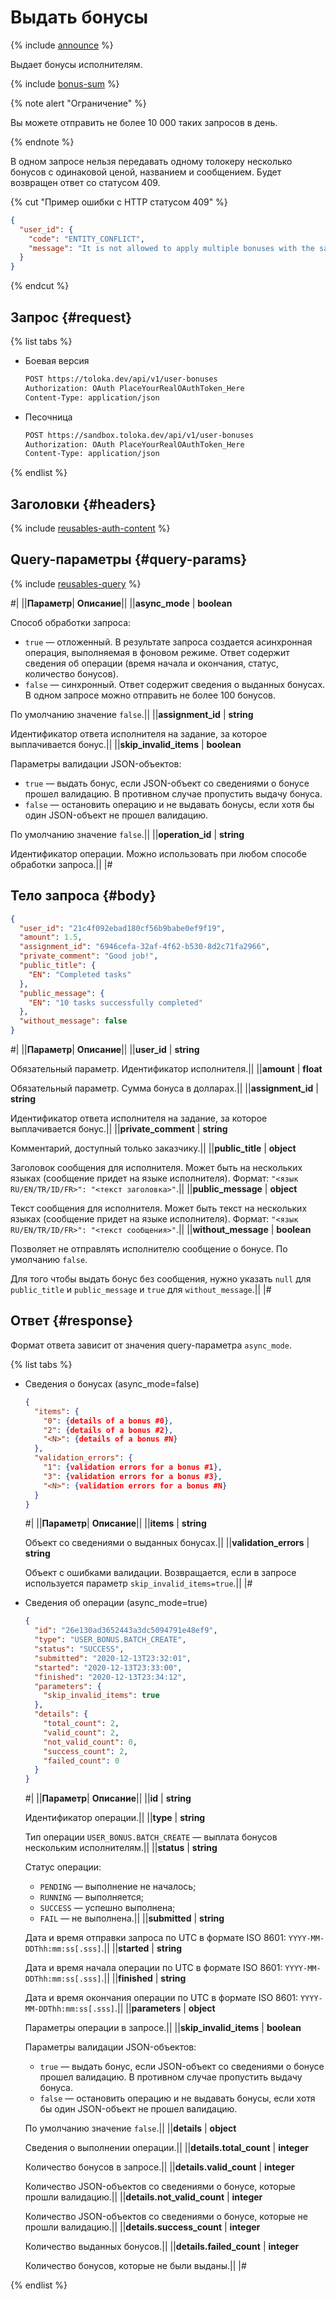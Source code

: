 # Выдать бонусы

{% include [announce](../_includes/announce.md) %}

Выдает бонусы исполнителям.

{% include [bonus-sum](../_includes/concepts/bonus/id-bonus/sum.md) %}

{% note alert "Ограничение" %}

Вы можете отправить не более 10 000 таких запросов в день.

{% endnote %}

В одном запросе нельзя передавать одному толокеру несколько бонусов с одинаковой ценой, названием и сообщением. Будет возвращен ответ со статусом 409.

{% cut "Пример ошибки c HTTP статусом 409" %}

```json
{
  "user_id": {
    "code": "ENTITY_CONFLICT",
    "message": "It is not allowed to apply multiple bonuses with the same amount, title, message and comment to same user in single operation"
  }
}
```

{% endcut %}

## Запрос {#request}

{% list tabs %}

- Боевая версия

    ```bash
    POST https://toloka.dev/api/v1/user-bonuses
    Authorization: OAuth PlaceYourRealOAuthToken_Here
    Content-Type: application/json
    ```

- Песочница

    ```bash
    POST https://sandbox.toloka.dev/api/v1/user-bonuses
    Authorization: OAuth PlaceYourRealOAuthToken_Here
    Content-Type: application/json
    ```

{% endlist %}

## Заголовки {#headers}

{% include [reusables-auth-content](../_includes/reusables/id-reusables/auth-content.md) %}

## Query-параметры {#query-params}

{% include [reusables-query](../_includes/reusables/id-reusables/query.md) %}

#|
||**Параметр**| **Описание**||
||**async_mode** | **boolean**

Способ обработки запроса:

- `true` — отложенный. В результате запроса создается асинхронная операция, выполняемая в фоновом режиме. Ответ содержит сведения об операции (время начала и окончания, статус, количество бонусов).
- `false` — синхронный. Ответ содержит сведения о выданных бонусах. В одном запросе можно отправить не более 100 бонусов.

По умолчанию значение `false`.||
||**assignment_id** | **string**

Идентификатор ответа исполнителя на задание, за которое выплачивается бонус.||
||**skip_invalid_items** | **boolean**

Параметры валидации JSON-объектов:

- `true` — выдать бонус, если JSON-объект со сведениями о бонусе прошел валидацию. В противном случае пропустить выдачу бонуса.
- `false` — остановить операцию и не выдавать бонусы, если хотя бы один JSON-объект не прошел валидацию.

По умолчанию значение `false`.||
||**operation_id** | **string**

Идентификатор операции. Можно использовать при любом способе обработки запроса.||
|#

## Тело запроса {#body}

```json
{
  "user_id": "21c4f092ebad180cf56b9babe0ef9f19",
  "amount": 1.5,
  "assignment_id": "6946cefa-32af-4f62-b530-8d2c71fa2966",
  "private_comment": "Good job!",
  "public_title": {
    "EN": "Completed tasks"
  },
  "public_message": {
    "EN": "10 tasks successfully completed"
  },
  "without_message": false
}
```

#|
||**Параметр**| **Описание**||
||**user_id** | **string**

Обязательный параметр. Идентификатор исполнителя.||
||**amount** | **float**

Обязательный параметр. Сумма бонуса в долларах.||
||**assignment_id** | **string**

Идентификатор ответа исполнителя на задание, за которое выплачивается бонус.||
||**private_comment** | **string**

Комментарий, доступный только заказчику.||
||**public_title** | **object**

Заголовок сообщения для исполнителя. Может быть на нескольких языках (сообщение придет на языке исполнителя). Формат: `"<язык RU/EN/TR/ID/FR>": "<текст заголовка>"`.||
||**public_message** | **object**

Текст сообщения для исполнителя. Может быть текст на нескольких языках (сообщение придет на языке исполнителя). Формат: `"<язык RU/EN/TR/ID/FR>": "<текст сообщения>"`.||
||**without_message** | **boolean**

Позволяет не отправлять исполнителю сообщение о бонусе. По умолчанию `false`.

Для того чтобы выдать бонус без сообщения, нужно указать `null` для `public_title` и `public_message` и `true` для `without_message`.||
|#

## Ответ {#response}

Формат ответа зависит от значения query-параметра `async_mode`.

{% list tabs %}

- Сведения о бонусах (async_mode=false)

  ```json
  {
    "items": {
      "0": {details of a bonus #0},
      "2": {details of a bonus #2},
      "<N>": {details of a bonus #N}
    },
    "validation_errors": {
      "1": {validation errors for a bonus #1},
      "3": {validation errors for a bonus #3},
      "<N>": {validation errors for a bonus #N}
    }
  }
  ```

  #|
  ||**Параметр**| **Описание**||
  ||**items** | **string**

  Объект со сведениями о выданных бонусах.||
  ||**validation_errors** | **string**

  Объект с ошибками валидации. Возвращается, если в запросе используется параметр `skip_invalid_items=true`.||
  |#

- Сведения об операции (async_mode=true)

  ```json
  {
    "id": "26e130ad3652443a3dc5094791e48ef9",
    "type": "USER_BONUS.BATCH_CREATE",
    "status": "SUCCESS",
    "submitted": "2020-12-13T23:32:01",
    "started": "2020-12-13T23:33:00",
    "finished": "2020-12-13T23:34:12",
    "parameters": {
      "skip_invalid_items": true
    },
    "details": {
      "total_count": 2,
      "valid_count": 2,
      "not_valid_count": 0,
      "success_count": 2,
      "failed_count": 0
    }
  }
  ```

  #|
  ||**Параметр**| **Описание**||
  ||**id** | **string**

  Идентификатор операции.||
  ||**type** | **string**

  Тип операции `USER_BONUS.BATCH_CREATE` — выплата бонусов нескольким исполнителям.||
  ||**status** | **string**

  Статус операции:

  - `PENDING` — выполнение не началось;
  - `RUNNING` — выполняется;
  - `SUCCESS` — успешно выполнена;
  - `FAIL` — не выполнена.||
  ||**submitted** | **string**

  Дата и время отправки запроса по UTC в формате ISO 8601: `YYYY-MM-DDThh:mm:ss[.sss]`.||
  ||**started** | **string**

  Дата и время начала операции по UTC в формате ISO 8601: `YYYY-MM-DDThh:mm:ss[.sss]`.||
  ||**finished** | **string**

  Дата и время окончания операции по UTC в формате ISO 8601: `YYYY-MM-DDThh:mm:ss[.sss]`.||
  ||**parameters** | **object**

  Параметры операции в запросе.||
  ||**skip_invalid_items** | **boolean**

  Параметры валидации JSON-объектов:

  - `true` — выдать бонус, если JSON-объект со сведениями о бонусе прошел валидацию. В противном случае пропустить выдачу бонуса.
  - `false` — остановить операцию и не выдавать бонусы, если хотя бы один JSON-объект не прошел валидацию.

  По умолчанию значение `false`.||
  ||**details** | **object**

  Сведения о выполнении операции.||
  ||**details.total_count** | **integer**

  Количество бонусов в запросе.||
  ||**details.valid_count** | **integer**

  Количество JSON-объектов со сведениями о бонусе, которые прошли валидацию.||
  ||**details.not_valid_count** | **integer**

  Количество JSON-объектов со сведениями о бонусе, которые не прошли валидацию.||
  ||**details.success_count** | **integer**

  Количество выданных бонусов.||
  ||**details.failed_count** | **integer**

  Количество бонусов, которые не были выданы.||
  |#

{% endlist %}